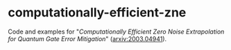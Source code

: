 # computationally-efficient-zne
Code and examples for "_Computationally Efficient Zero Noise Extrapolation for Quantum Gate Error Mitigation_" ([arxiv:2003.04941](https://arxiv.org/abs/2110.13338)).
